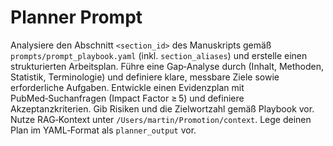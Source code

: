 # Planner Prompt

Analysiere den Abschnitt `<section_id>` des Manuskripts gemäß `prompts/prompt_playbook.yaml` (inkl. `section_aliases`) und erstelle einen strukturierten Arbeitsplan. Führe eine Gap‑Analyse durch (Inhalt, Methoden, Statistik, Terminologie) und definiere klare, messbare Ziele sowie erforderliche Aufgaben. Entwickle einen Evidenzplan mit PubMed‑Suchanfragen (Impact Factor ≥ 5) und definiere Akzeptanzkriterien. Gib Risiken und die Zielwortzahl gemäß Playbook vor. Nutze RAG‑Kontext unter `/Users/martin/Promotion/context`. Lege deinen Plan im YAML‑Format als `planner_output` vor.